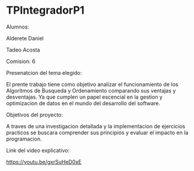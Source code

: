 # TPIntegradorP1
Alumnos: 

Alderete Daniel

Tadeo Acosta

Comision: 6

Presenatcion del tema elegido:

El prente trabajo tiene como objetivo analizar el funcionamiento de los Algoritmos de Busqueda y Ordenamiento comparando
sus ventajas y desventajas. Ya que cumplen un papel escencial en la gestion y optimizacion de datos en el mundo del desarrollo
del software.

Objetivos del proyecto:

A traves de una investigacion detallada y la implementacion de ejercicios practicos se buscara comprender sus principios y
evaluar el impacto en la programacion. 

Link del video explicativo:

https://youtu.be/gxrSuHeD0xE